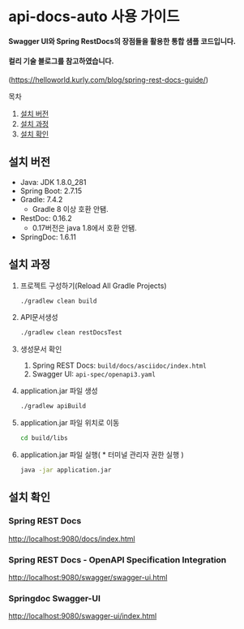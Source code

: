 # api-docs-auto 사용 가이드
#### Swagger UI와 Spring RestDocs의 장점들을 활용한 통합 샘플 코드입니다.
#### 컬리 기술 블로그를 참고하였습니다.
(https://helloworld.kurly.com/blog/spring-rest-docs-guide/)

<!-- TABLE OF CONTENTS -->
<summary>목차</summary>
<ol>
  <li>
    <a href="#설치-버전">설치 버전</a>
  </li>
  <li>
    <a href="#설치-과정">설치 과정</a>
  </li>
  <li>
    <a href="#설치-확인">설치 확인</a>
  </li>
</ol>

## 설치 버전
* Java: JDK 1.8.0_281
* Spring Boot: 2.7.15
* Gradle: 7.4.2
  * Gradle 8 이상 호환 안됌. 
* RestDoc: 0.16.2
  * 0.17버전은 java 1.8에서 호환 안됌.
* SpringDoc: 1.6.11


## 설치 과정

1. 프로젝트 구성하기(Reload All Gradle Projects)
    ```sh
   ./gradlew clean build
    ```

3. API문서생성
    ```sh
   ./gradlew clean restDocsTest
    ```

4. 생성문서 확인
    1. Spring REST Docs: `build/docs/asciidoc/index.html`
    2. Swagger UI: `api-spec/openapi3.yaml`

5. application.jar 파일 생성
    ```sh
    ./gradlew apiBuild
    ```

6. application.jar 파일 위치로 이동
    ```sh
    cd build/libs
    ```
   
7. application.jar 파일 실행( * 터미널 관리자 권한 실행 )
    ```sh
    java -jar application.jar
    ```



## 설치 확인

### Spring REST Docs
[http://localhost:9080/docs/index.html]()

### Spring REST Docs - OpenAPI Specification Integration
[http://localhost:9080/swagger/swagger-ui.html]()

### Springdoc Swagger-UI
[http://localhost:9080/swagger-ui/index.html]()
